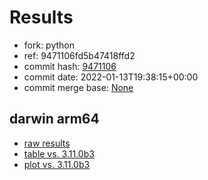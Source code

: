 # Results

- fork: python
- ref: 9471106fd5b47418ffd2
- commit hash: [9471106](https://github.com/python/cpython/commit/9471106)
- commit date: 2022-01-13T19:38:15+00:00
- commit merge base: [None](https://github.com/python/cpython/commit/None)

## darwin arm64

- [raw results](bm-20220113-darwin-arm64-python-9471106fd5b47418ffd2-3.11.0a4-9471106.json)
- [table vs. 3.11.0b3](bm-20220113-darwin-arm64-python-9471106fd5b47418ffd2-3.11.0a4-9471106-vs-3.11.0b3.md)
- [plot vs. 3.11.0b3](bm-20220113-darwin-arm64-python-9471106fd5b47418ffd2-3.11.0a4-9471106-vs-3.11.0b3.png)

